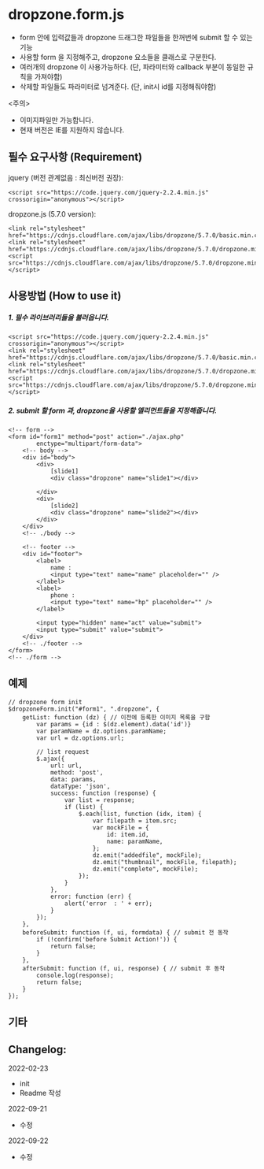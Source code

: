 # dropzone.form.js

* form 안에 입력값들과 dropzone 드래그한 파일들을 한꺼번에 submit 할 수 있는 기능
* 사용할 form 을 지정해주고, dropzone 요소들을 클래스로 구분한다.
* 여러개의 dropzone 이 사용가능하다. (단, 파라미터와 callback 부분이 동일한 규칙을 가져야함)
* 삭제할 파일들도 파라미터로 넘겨준다. (단, init시 id를 지정해줘야함)

<주의>
* 이미지파일만 가능합니다.
* 현재 버전은 IE를 지원하지 않습니다.

## 필수 요구사항 (Requirement)

jquery (버전 관계없음 : 최신버전 권장):

    <script src="https://code.jquery.com/jquery-2.2.4.min.js" crossorigin="anonymous"></script>

dropzone.js (5.7.0 version):

    <link rel="stylesheet" href="https://cdnjs.cloudflare.com/ajax/libs/dropzone/5.7.0/basic.min.css">
    <link rel="stylesheet" href="https://cdnjs.cloudflare.com/ajax/libs/dropzone/5.7.0/dropzone.min.css">
    <script src="https://cdnjs.cloudflare.com/ajax/libs/dropzone/5.7.0/dropzone.min.js"></script>
    
## 사용방법 (How to use it)

##### 1. 필수 라이브러리들을 불러옵니다.

    <script src="https://code.jquery.com/jquery-2.2.4.min.js" crossorigin="anonymous"></script>
    <link rel="stylesheet" href="https://cdnjs.cloudflare.com/ajax/libs/dropzone/5.7.0/basic.min.css">
    <link rel="stylesheet" href="https://cdnjs.cloudflare.com/ajax/libs/dropzone/5.7.0/dropzone.min.css">
    <script src="https://cdnjs.cloudflare.com/ajax/libs/dropzone/5.7.0/dropzone.min.js"></script>

##### 2. submit 할 form 과, dropzone을 사용할 엘리먼트들을 지정해줍니다.

    <!-- form -->
    <form id="form1" method="post" action="./ajax.php"
            enctype="multipart/form-data">
        <!-- body -->
        <div id="body">
            <div>
                [slide1]
                <div class="dropzone" name="slide1"></div>

            </div>
            <div>
                [slide2]
                <div class="dropzone" name="slide2"></div>
            </div>
        </div>
        <!-- ./body -->

        <!-- footer -->
        <div id="footer">
            <label>
                name :
                <input type="text" name="name" placeholder="" />
            </label>
            <label>
                phone :
                <input type="text" name="hp" placeholder="" />
            </label>

            <input type="hidden" name="act" value="submit">
            <input type="submit" value="submit">
        </div>
        <!-- ./footer -->
    </form>
    <!-- ./form -->
    
## 예제

    // dropzone form init
    $dropzoneForm.init("#form1", ".dropzone", {
        getList: function (dz) { // 이전에 등록한 이미지 목록을 구함
            var params = {id : $(dz.element).data('id')}
            var paramName = dz.options.paramName;
            var url = dz.options.url;

            // list request
            $.ajax({
                url: url,
                method: 'post',
                data: params,
                dataType: 'json',
                success: function (response) {
                    var list = response;
                    if (list) {
                        $.each(list, function (idx, item) {
                            var filepath = item.src;
                            var mockFile = {
                                id: item.id,
                                name: paramName,
                            };
                            dz.emit("addedfile", mockFile);
                            dz.emit("thumbnail", mockFile, filepath);
                            dz.emit("complete", mockFile);
                        });
                    }
                },
                error: function (err) {
                    alert('error  : ' + err);
                }
            });
        },
        beforeSubmit: function (f, ui, formdata) { // submit 전 동작
            if (!confirm('before Submit Action!')) {
                return false;
            }
        },
        afterSubmit: function (f, ui, response) { // submit 후 동작
            console.log(response);
            return false;
        }
    });


## 기타

## Changelog:

2022-02-23
* init
* Readme 작성

2022-09-21
* 수정

2022-09-22
* 수정
